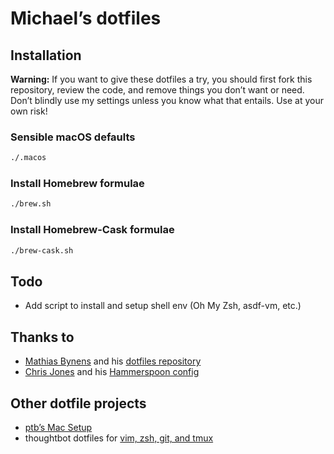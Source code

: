 # Michael’s dotfiles

## Installation

**Warning:** If you want to give these dotfiles a try, you should first fork this repository, review the code, and remove things you don’t want or need. Don’t blindly use my settings unless you know what that entails. Use at your own risk!

### Sensible macOS defaults

```bash
./.macos
```

### Install Homebrew formulae

```bash
./brew.sh
```

### Install Homebrew-Cask formulae

```bash
./brew-cask.sh
```

## Todo

- Add script to install and setup shell env (Oh My Zsh, asdf-vm, etc.)

## Thanks to

* [Mathias Bynens](https://mathiasbynens.be/) and his [dotfiles repository](https://github.com/mathiasbynens/dotfiles)
* [Chris Jones](http://cmsj.net) and his [Hammerspoon config](https://github.com/cmsj/hammerspoon-config)

## Other dotfile projects

* [ptb’s Mac Setup](https://github.com/ptb/mac-setup)
* thoughtbot dotfiles for [vim, zsh, git, and tmux](https://github.com/thoughtbot/dotfiles)